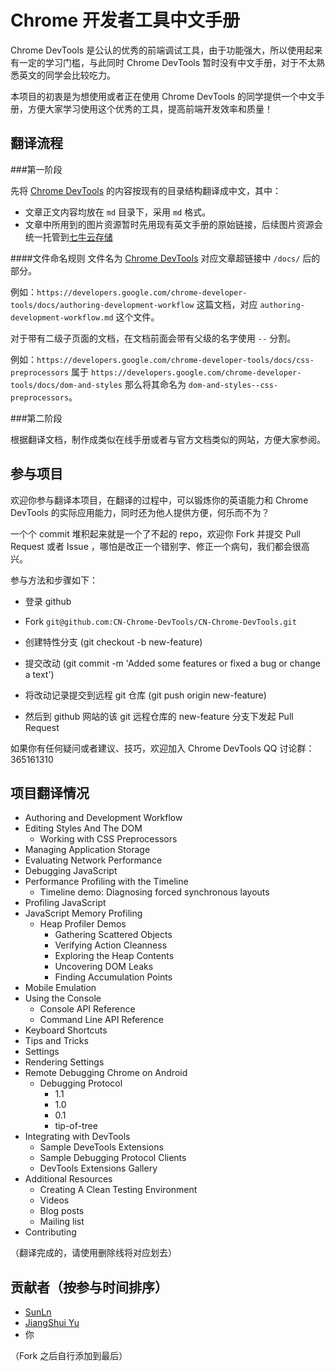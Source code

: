 Chrome 开发者工具中文手册
===============

Chrome DevTools 是公认的优秀的前端调试工具，由于功能强大，所以使用起来有一定的学习门槛，与此同时 Chrome DevTools 暂时没有中文手册，对于不太熟悉英文的同学会比较吃力。

本项目的初衷是为想使用或者正在使用 Chrome DevTools 的同学提供一个中文手册，方便大家学习使用这个优秀的工具，提高前端开发效率和质量！


## 翻译流程

###第一阶段

先将 [Chrome DevTools](https://developers.google.com/chrome-developer-tools/) 的内容按现有的目录结构翻译成中文，其中：
 
- 文章正文内容均放在 `md` 目录下，采用 `md` 格式。
- 文章中所用到的图片资源暂时先用现有英文手册的原始链接，后续图片资源会统一托管到[七牛云存储](http://www.qiniu.com/)


####文件命名规则
文件名为 [Chrome DevTools](https://developers.google.com/chrome-developer-tools/) 对应文章超链接中 `/docs/` 后的部分。

例如：`https://developers.google.com/chrome-developer-tools/docs/authoring-development-workflow` 这篇文档，对应 `authoring-development-workflow.md` 这个文件。

对于带有二级子页面的文档，在文档前面会带有父级的名字使用 `--` 分割。

例如：`https://developers.google.com/chrome-developer-tools/docs/css-preprocessors` 属于 `https://developers.google.com/chrome-developer-tools/docs/dom-and-styles` 那么将其命名为 `dom-and-styles--css-preprocessors`。


###第二阶段

根据翻译文档，制作成类似在线手册或者与官方文档类似的网站，方便大家参阅。


## 参与项目

欢迎你参与翻译本项目，在翻译的过程中，可以锻炼你的英语能力和 Chrome DevTools 的实际应用能力，同时还为他人提供方便，何乐而不为？

一个个 commit 堆积起来就是一个了不起的 repo，欢迎你 Fork 并提交 Pull Request 或者 Issue ，哪怕是改正一个错别字、修正一个病句，我们都会很高兴。

参与方法和步骤如下：

* 登录 github
 
* Fork `git@github.com:CN-Chrome-DevTools/CN-Chrome-DevTools.git`
 
* 创建特性分支 (git checkout -b new-feature)
 
* 提交改动 (git commit -m 'Added some features or fixed a bug or change a text')
 
* 将改动记录提交到远程 git 仓库 (git push origin new-feature)

* 然后到 github 网站的该 git 远程仓库的 new-feature 分支下发起 Pull Request

如果你有任何疑问或者建议、技巧，欢迎加入 Chrome DevTools QQ 讨论群：365161310

## 项目翻译情况

* Authoring and Development Workflow
* Editing Styles And The DOM
	* Working with CSS Preprocessors
* Managing Application Storage
* Evaluating Network Performance
* Debugging JavaScript
* Performance Profiling with the Timeline
	* Timeline demo: Diagnosing forced synchronous layouts
* Profiling JavaScript
* JavaScript Memory Profiling
	* Heap Profiler Demos
		* Gathering Scattered Objects
		* Verifying Action Cleanness
		* Exploring the Heap Contents
		* Uncovering DOM Leaks
		* Finding Accumulation Points
* Mobile Emulation
* Using the Console
	* Console API Reference 
	* Command Line API Reference
* Keyboard Shortcuts
* Tips and Tricks
* Settings
* Rendering Settings
* Remote Debugging Chrome on Android
	* Debugging Protocol
		* 1.1
		* 1.0
		* 0.1
		* tip-of-tree
* Integrating with DevTools
	* Sample DeveTools Extensions
	* Sample Debugging Protocol Clients
	* DevTools Extensions Gallery
* Additional Resources
	* Creating A Clean Testing Environment
	* Videos
	* Blog posts
	* Mailing list
* Contributing

（翻译完成的，请使用删除线将对应划去）

## 贡献者（按参与时间排序）

- [SunLn](https://github.com/SunLn)
- [JiangShui Yu](https://github.com/yujiangshui)
- 你

（Fork 之后自行添加到最后）